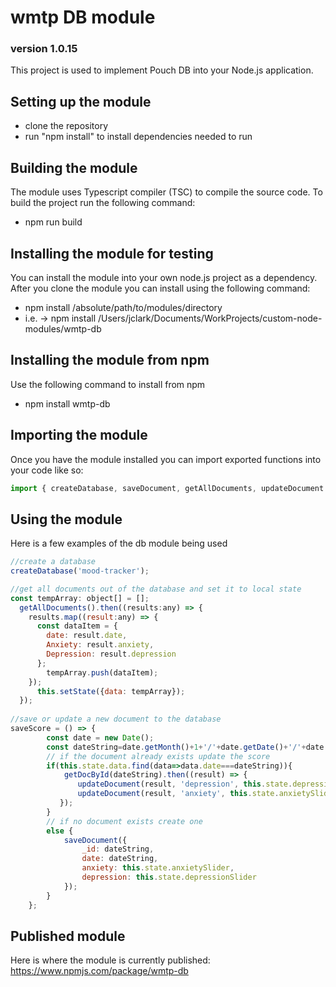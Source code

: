 # wmtp DB module
### version 1.0.15
This project is used to implement Pouch DB into your Node.js application.
## Setting up the module
  - clone the repository
  - run "npm install" to install dependencies needed to run
## Building the module
The module uses Typescript compiler (TSC) to compile the source code.
To build the project run the following command: 
 
  - npm run build
## Installing the module for testing
You can install the module into your own node.js project as a dependency.
After you clone the module you can install using the following command:

  - npm install /absolute/path/to/modules/directory
  - i.e. -> npm install /Users/jclark/Documents/WorkProjects/custom-node-modules/wmtp-db
## Installing the module from npm
Use the following command to install from npm

  - npm install wmtp-db
## Importing the module
Once you have the module installed you can import exported functions into your code like so:
```javascript
import { createDatabase, saveDocument, getAllDocuments, updateDocument } from 'wmtp-db'
```
## Using the module
Here is a few examples of the db module being used
```javascript
//create a database
createDatabase('mood-tracker');

//get all documents out of the database and set it to local state
const tempArray: object[] = [];
  getAllDocuments().then((results:any) => {
    results.map((result:any) => {
      const dataItem = {
        date: result.date,
        Anxiety: result.anxiety,
        Depression: result.depression
      };
        tempArray.push(dataItem);
    });
      this.setState({data: tempArray});
  });
			
//save or update a new document to the database
saveScore = () => {
        const date = new Date();
        const dateString=date.getMonth()+1+'/'+date.getDate()+'/'+date.getFullYear();
        // if the document already exists update the score
        if(this.state.data.find(data=>data.date===dateString)){
            getDocById(dateString).then((result) => {
               updateDocument(result, 'depression', this.state.depressionSlider).then(this.loadGraphDataFromPouchDB);
               updateDocument(result, 'anxiety', this.state.anxietySlider).then(this.loadGraphDataFromPouchDB);
           });
        }
        // if no document exists create one
        else {
            saveDocument({
                _id: dateString,
                date: dateString,
                anxiety: this.state.anxietySlider,
                depression: this.state.depressionSlider
            });
        }
    };
```
## Published module
Here is where the module is currently published:
https://www.npmjs.com/package/wmtp-db
